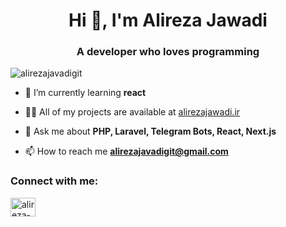 <h1 align="center">Hi 👋, I'm Alireza Jawadi</h1>
<h3 align="center">A developer who loves programming</h3>

<p align="left"> <img src="https://komarev.com/ghpvc/?username=alirezajavadigit&label=Profile%20views&color=0e75b6&style=flat" alt="alirezajavadigit" /> </p>

- 🌱 I’m currently learning **react**

- 👨‍💻 All of my projects are available at [alirezajawadi.ir](alirezajawadi.ir)

- 💬 Ask me about **PHP, Laravel, Telegram Bots, React, Next.js**

- 📫 How to reach me **alirezajavadigit@gmail.com**

<h3 align="left">Connect with me:</h3>
<p align="left">
<a href="https://linkedin.com/in/alireza-javadii" target="blank"><img align="center" src="https://raw.githubusercontent.com/rahuldkjain/github-profile-readme-generator/master/src/images/icons/Social/linked-in-alt.svg" alt="alireza-javadii" height="30" width="40" /></a>
</p>

